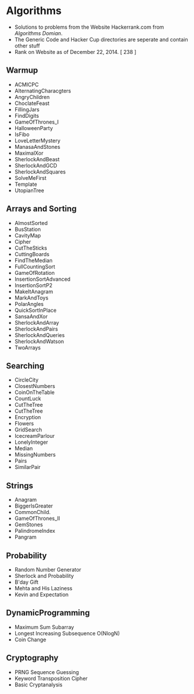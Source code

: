 Algorithms
===========
 - Solutions to problems from the Website Hackerrank.com from *Algorithms Domian*. 
 - The Generic Code and Hacker Cup directories are seperate and contain other stuff
 - Rank on Website as of December 22, 2014. [ 238 ] 

Warmup
--------
- ACMICPC 
- AlternatingCharacgters
- AngryChildren
- ChoclateFeast
- FillingJars
- FindDigits
- GameOfThrones_I
- HalloweenParty
- IsFibo
- LoveLetterMystery
- ManasaAndStones
- MaximalXor
- SherlockAndBeast
- SherlockAndGCD
- SherlockAndSquares
- SolveMeFirst
- Template
- UtopianTree

Arrays and Sorting
-------------------
- AlmostSorted
- BusStation
- CavityMap
- Cipher
- CutTheSticks
- CuttingBoards
- FindTheMedian
- FullCountingSort
- GameOfRotation
- InsertionSortAdvanced
- InsertionSortP2
- MakeItAnagram
- MarkAndToys
- PolarAngles
- QuickSortInPlace
- SansaAndXor
- SherlockAndArray
- SherlockAndPairs
- SherlockAndQueries
- SherlockAndWatson
- TwoArrays 	

Searching
----------
- CircleCity
-	ClosestNumbers
-	CoinOnTheTable
-	CountLuck
-	CutTheTree
-	CutTheTree
-	Encryption
-	Flowers
-	GridSearch
-	IcecreamParlour
-	LonelyInteger
-	Median
-	MissingNumbers
-	Pairs
-	SimilarPair

Strings
--------
- Anagram
- BiggerIsGreater
-	CommonChild.
-	GameOfThrones_II
-	GemStones
-	PalindromeIndex
-	Pangram

Probability
------------
- Random Number Generator
- Sherlock and Probability
- B'day Gift
- Mehta and His Laziness
- Kevin and Expectation

DynamicProgramming
-------------------
- Maximum Sum Subarray
- Longest Increasing Subsequence O(NlogN)
- Coin Change


Cryptography
-------------
- PRNG Sequence Guessing
- Keyword Transposition Cipher
- Basic Cryptanalysis
